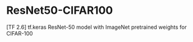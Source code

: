 # ResNet50-CIFAR100
[TF 2.6] tf.keras ResNet-50 model with ImageNet pretrained weights for CIFAR-100
